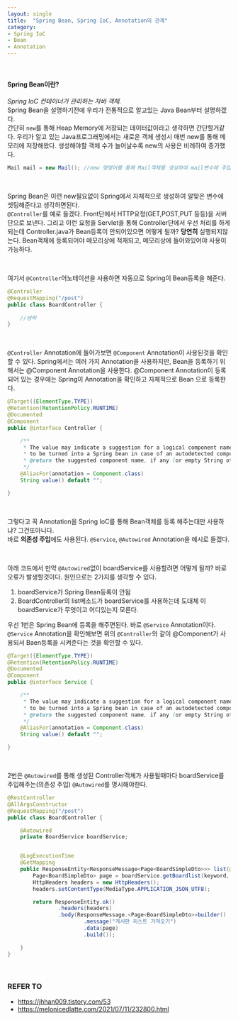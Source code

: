 ```yaml
---
layout: single
title:  "Spring Bean, Spring IoC, Annotation의 관계"
category:
- Spring IoC
- Bean
- Annotation
---
```


<br/>

#### Spring Bean이란?
*Spring IoC 컨테이너가 관리하는 자바 객체.*<br/>
Spring Bean을 설명하기전에 우리가 전통적으로 알고있는 Java Bean부터 설명하겠다.<br/>
간단히 `new`를 통해 Heap Memory에 저장되는 데이터값이라고 생각하면 간단할거같다. 우리가 알고 있는 Java프로그래밍에서는 새로운 객체 생성시 매번
new를 통해 메모리에 저장해왔다. 생성해야할 객체 수가 늘어날수록 new의 사용은 비례하여 증가했다.

~~~java
Mail mail = new Mail(); //new 명령어를 통해 Mail객체를 생성하여 mail변수에 주입.
~~~

<br/>

Spring Bean은 이런 new필요없이 Spring에서 자체적으로 생성하여 알맞은 변수에 셋팅해준다고 생각하면된다.<br/>
`@Controller`를 예로 들겠다. Front단에서 HTTP요청(GET,POST,PUT 등등)을 서버단으로 보낸다. 그리고 이런 요청을 Servlet을 통해 Controller단에서 우선 처리를 하게 되는데 Controller.java가 Bean등록이 안되어있으면 어떻게 될까?
**당연히** 실행되지않는다. Bean객체에 등록되어야 메모리상에 적재되고, 메모리상에 들어와있어야 사용이 가능하다.

<br/>

여기서 `@Controller`어노테이션을 사용하면 자동으로 Spring이 Bean등록을 해준다.
~~~java
@Controller
@RequestMapping("/post")
public class BoardController {
    
    //생략
}
~~~
<br/>

`@Controller` Annotation에 들어가보면 `@Component` Annotation이 사용된것을 확인할 수 있다.
Spring에서는 여러 가지 Annotation을 사용하지만, Bean을 등록하기 위해서는 @Component Annotation을 사용한다. @Component Annotation이 등록되어 있는 경우에는 Spring이 Annotation을 확인하고 자체적으로 Bean 으로 등록한다.

~~~java
@Target({ElementType.TYPE})
@Retention(RetentionPolicy.RUNTIME)
@Documented
@Component
public @interface Controller {

	/**
	 * The value may indicate a suggestion for a logical component name,
	 * to be turned into a Spring bean in case of an autodetected component.
	 * @return the suggested component name, if any (or empty String otherwise)
	 */
	@AliasFor(annotation = Component.class)
	String value() default "";

}
~~~

<br/>

그렇다고 꼭 Annotation을 Spring IoC를 통해 Bean객체를 등록 해주는대만 사용하냐? 그건또아니다.<br/> 
바로 **의존성 주입**에도 사용된다.
`@Service`, `@Autowired` Annotation을 예시로 들겠다.

<br/>

아래 코드에서 만약  `@Autowired`없이 boardService를 사용할려면 어떻게 될까? 바로 오류가 발생할것이다.
원인으로는 2가지를 생각할 수 있다. <br/>
1. boardService가 Spring Bean등록이 안됨
2. BoardController의 list메소드가 boardService를 사용하는데 도대체 이 boardService가 무엇이고 어디있는지 모른다.

우선 1번은 Spring Bean에 등록을 해주면된다. 바로 `@Service` Annotation이다. `@Service` Annotation을 확인해보면 위의 `@Controller`와 같이 @Component가 사용되서 Baen등록을 시켜준다는 것을 확인할 수 있다.
~~~java
@Target({ElementType.TYPE})
@Retention(RetentionPolicy.RUNTIME)
@Documented
@Component
public @interface Service {

	/**
	 * The value may indicate a suggestion for a logical component name,
	 * to be turned into a Spring bean in case of an autodetected component.
	 * @return the suggested component name, if any (or empty String otherwise)
	 */
	@AliasFor(annotation = Component.class)
	String value() default "";

}
~~~

<br/>

2번은 `@Autowired`를 통해 생성된 Controller객체가 사용될때마다 boardService를 주입해주는(의존성 주입) `@Autowired`를 명시해야한다.

~~~java
@RestController
@AllArgsConstructor
@RequestMapping("/post")
public class BoardController {

    @Autowired
    private BoardService boardService;


    @LogExecutionTime
    @GetMapping
    public ResponseEntity<ResponseMessage<Page<BoardSimpleDto>>> list(@RequestParam(value = "keyword", defaultValue = "") String keyword, Pageable pageable) {
        Page<BoardSimpleDto> page = boardService.getBoardlist(keyword, pageable);
        HttpHeaders headers = new HttpHeaders();
        headers.setContentType(MediaType.APPLICATION_JSON_UTF8);

        return ResponseEntity.ok()
                .headers(headers)
                .body(ResponseMessage.<Page<BoardSimpleDto>>builder()
                        .message("게시판 리스트 가져오기")
                        .data(page)
                        .build());

    }
}


~~~

<br/>

### REFER TO
- <https://jhhan009.tistory.com/53>
- <https://melonicedlatte.com/2021/07/11/232800.html>


